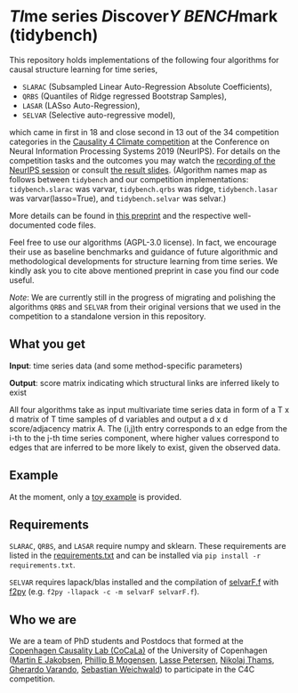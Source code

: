 # *TI*me series *D*iscover*Y* *BENCH*mark (tidybench)

This repository holds implementations of the following four algorithms for causal structure learning for time series,

* `SLARAC` (Subsampled Linear Auto-Regression Absolute Coefficients),
* `QRBS` (Quantiles of Ridge regressed Bootstrap Samples),
* `LASAR` (LASso Auto-Regression),
* `SELVAR` (Selective auto-regressive model),

which came in first in 18 and close second in 13 out of the 34 competition categories in the [Causality 4 Climate competition](https://causeme.uv.es/neurips2019/) at the Conference on Neural Information Processing Systems 2019 (NeurIPS). For details on the competition tasks and the outcomes you may watch the [recording of the NeurIPS session](https://slideslive.com/38922052/competition-track-day-21) or consult [the result slides](https://causeme.uv.es/neurips2019/static/img/Runge_NeurIPS_compressed.pdf).
(Algorithm names map as follows between `tidybench` and our competition implementations: `tidybench.slarac` was varvar, `tidybench.qrbs` was ridge, `tidybench.lasar` was varvar(lasso=True), and `tidybench.selvar` was selvar.)

More details can be found in [this preprint](http://arxiv.org/abs/2002.09573) and the respective well-documented code files.

Feel free to use our algorithms (AGPL-3.0 license). In fact, we encourage their use as baseline benchmarks and guidance of future algorithmic and methodological developments for structure learning from time series. We kindly ask you to cite above mentioned preprint in case you find our code useful.

*Note*: We are currently still in the progress of migrating and polishing the algorithms `QRBS` and `SELVAR` from their original versions that we used in the competition to a standalone version in this repository.


## What you get

**Input**: time series data (and some method-specific parameters)

**Output**: score matrix indicating which structural links are inferred likely to exist

All four algorithms take as input multivariate time series data in form of a T x d matrix of T time samples of d variables and output a d x d score/adjacency matrix A. The (i,j)th entry corresponds to an edge from the i-th to the j-th time series component, where higher values correspond to edges that are inferred to be more likely to exist, given the observed data.


## Example

At the moment, only a [toy example](examples/toy.py) is provided.


## Requirements

`SLARAC`, `QRBS`, and `LASAR` require numpy and sklearn. These requirements are listed in the [requirements.txt](requirements.txt) and can be installed via `pip install -r requirements.txt`.

`SELVAR` requires lapack/blas installed and the compilation of
[selvarF.f](tidybench/selvarF.f) with [f2py](https://docs.scipy.org/doc/numpy/f2py/)
(e.g. `f2py -llapack -c -m selvarF selvarF.f`).

## Who we are

We are a team of PhD students and Postdocs that formed at the [Copenhagen Causality Lab (CoCaLa)](https://math.ku.dk/cocala) of the University of Copenhagen ([Martin E Jakobsen](https://www.math.ku.dk/english/research/spt/cocala/?pure=en/persons/410383), [Phillip B Mogensen](https://www.math.ku.dk/english/staff/?pure=en/persons/467826), [Lasse Petersen](https://www.math.ku.dk/english/research/spt/cocala/?pure=en/persons/433485), [Nikolaj Thams](https://nikolajthams.github.io/), [Gherardo Varando](https://gherardovarando.github.io/), [Sebastian Weichwald](https://sweichwald.de)) to participate in the C4C competition.

